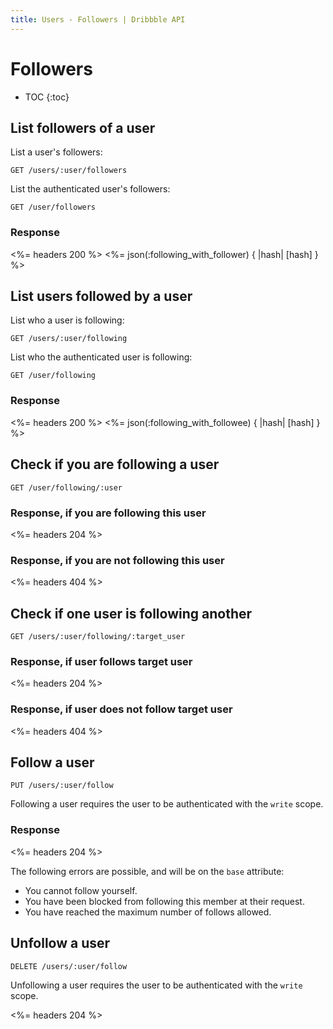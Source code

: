 ```yaml
---
title: Users - Followers | Dribbble API
---
```


# Followers

* TOC
{:toc}

## List followers of a user

List a user's followers:

    GET /users/:user/followers

List the authenticated user's followers:

    GET /user/followers

### Response

<%= headers 200 %>
<%= json(:following_with_follower) { |hash| [hash] } %>

## List users followed by a user

List who a user is following:

    GET /users/:user/following

List who the authenticated user is following:

    GET /user/following

### Response

<%= headers 200 %>
<%= json(:following_with_followee) { |hash| [hash] } %>

## Check if you are following a user

    GET /user/following/:user

### Response, if you are following this user

<%= headers 204 %>

### Response, if you are not following this user

<%= headers 404 %>

## Check if one user is following another

    GET /users/:user/following/:target_user

### Response, if user follows target user

<%= headers 204 %>

### Response, if user does not follow target user

<%= headers 404 %>

## Follow a user

    PUT /users/:user/follow

Following a user requires the user to be authenticated with the `write` scope.

### Response

<%= headers 204 %>

The following errors are possible, and will be on the `base` attribute:

* You cannot follow yourself.
* You have been blocked from following this member at their request.
* You have reached the maximum number of follows allowed.

## Unfollow a user

    DELETE /users/:user/follow

Unfollowing a user requires the user to be authenticated with the `write` scope.

<%= headers 204 %>
